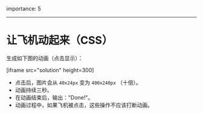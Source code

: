 importance: 5

---

# 让飞机动起来（CSS）

生成如下图的动画（点击显示）：

[iframe src="solution" height=300]

- 点击后，图片会从 `40x24px` 变为 `400x240px` （十倍）。
- 动画持续三秒。
- 在动画结束后，输出："Done!"。
- 动画过程中，如果飞机被点击，这些操作不应该打断动画。
